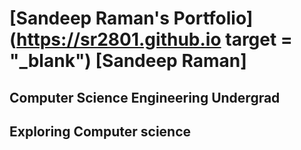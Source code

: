 # [Sandeep Raman's Portfolio](https://sr2801.github.io target = "_blank") [Sandeep Raman]
## Computer Science Engineering Undergrad
## Exploring Computer science
